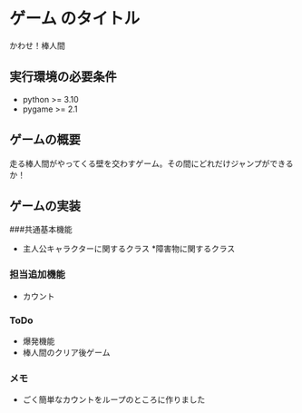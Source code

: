 # ゲーム のタイトル
かわせ！棒人間
## 実行環境の必要条件
* python >= 3.10
* pygame >= 2.1

## ゲームの概要
走る棒人間がやってくる壁を交わすゲーム。その間にどれだけジャンプができるか！

## ゲームの実装
###共通基本機能
* 主人公キャラクターに関するクラス
*障害物に関するクラス

### 担当追加機能
* カウント
### ToDo
- 爆発機能
- 棒人間のクリア後ゲーム
### メモ
* ごく簡単なカウントをループのところに作りました
